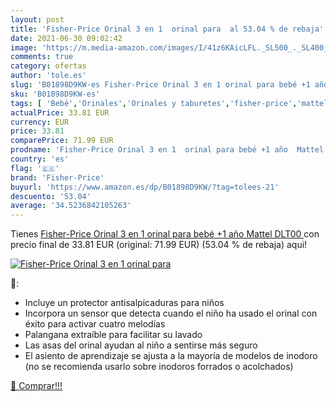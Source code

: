 ```yaml
---
layout: post
title: 'Fisher-Price Orinal 3 en 1  orinal para  al 53.04 % de rebaja'
date: 2021-06-30 09:02:42
image: 'https://m.media-amazon.com/images/I/41z6KAicLFL._SL500_._SL400_.jpg'
comments: true
category: ofertas
author: 'tole.es'
slug: 'B01898D9KW-es Fisher-Price Orinal 3 en 1 orinal para bebé +1 año Mattel...'
sku: 'B01898D9KW-es'
tags: [ 'Bebé','Orinales','Orinales y taburetes','fisher-price','mattel', ]
actualPrice: 33.81 EUR
currency: EUR
price: 33.81
comparePrice: 71.99 EUR
prodname: 'Fisher-Price Orinal 3 en 1  orinal para bebé +1 año  Mattel DLT00 '
country: 'es'
flag: '🇪🇸'
brand: 'Fisher-Price'
buyurl: 'https://www.amazon.es/dp/B01898D9KW/?tag=tolees-21'
descuento: '53.04'
average: '34.5236842105263'
---
```


Tienes [Fisher-Price Orinal 3 en 1  orinal para bebé +1 año  Mattel DLT00 ](https://www.amazon.es/dp/B01898D9KW/?tag=tolees-21) con precio final de  33.81 EUR (original: 71.99 EUR) (53.04 %  de rebaja) aqui!

[![Fisher-Price Orinal 3 en 1  orinal para ](https://m.media-amazon.com/images/I/41z6KAicLFL._SL500_._SL400_.jpg)](https://www.amazon.es/dp/B01898D9KW/?tag=tolees-21)

🔎:

- Incluye un protector antisalpicaduras para niños
- Incorpora un sensor que detecta cuando el niño ha usado el orinal con éxito para activar cuatro melodías
- Palangana extraíble para facilitar su lavado
- Las asas del orinal ayudan al niño a sentirse más seguro
- El asiento de aprendizaje se ajusta a la mayoría de modelos de inodoro (no se recomienda usarlo sobre inodoros forrados o acolchados)

[🛒 Comprar!!!](https://www.amazon.es/dp/B01898D9KW/?tag=tolees-21)
